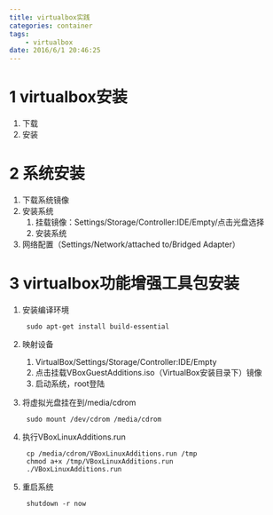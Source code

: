 ```yaml
---
title: virtualbox实践
categories: container
tags:
	- virtualbox
date: 2016/6/1 20:46:25
---
```


# 1 virtualbox安装

1. 下载
2. 安装

# 2 系统安装

1. 下载系统镜像
2. 安装系统
	1. 挂载镜像：Settings/Storage/Controller:IDE/Empty/点击光盘选择
	2. 安装系统
3. 网络配置（Settings/Network/attached to/Bridged Adapter）

# 3 virtualbox功能增强工具包安装

1. 安装编译环境

		sudo apt-get install build-essential

2. 映射设备

	1. VirtualBox/Settings/Storage/Controller:IDE/Empty
	2. 点击挂载VBoxGuestAdditions.iso（VirtualBox安装目录下）镜像
	3. 启动系统，root登陆

3. 将虚拟光盘挂在到/media/cdrom

		sudo mount /dev/cdrom /media/cdrom

4. 执行VBoxLinuxAdditions.run

		cp /media/cdrom/VBoxLinuxAdditions.run /tmp
		chmod a+x /tmp/VBoxLinuxAdditions.run
		./VBoxLinuxAdditions.run

5. 重启系统

		shutdown -r now
		